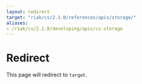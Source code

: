 ```yaml
---
layout: redirect
target: "riak/cs/2.1.0/references/apis/storage/"
aliases:
- /riak/cs/2.1.0/developing/apis/cs-storage
---
```


# Redirect

This page will redirect to `target`.
